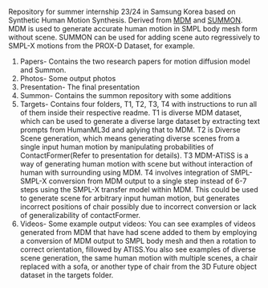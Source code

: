 Repository for summer internship 23/24 in Samsung Korea based on Synthetic Human Motion Synthesis. 
Derived from [MDM]([url](https://github.com/GuyTevet/motion-diffusion-model)https://github.com/GuyTevet/motion-diffusion-model) and [SUMMON]([url](https://github.com/onestarYX/summon)https://github.com/onestarYX/summon).
MDM is used to generate accurate human motion in SMPL body mesh form without scene.
SUMMON can be used for adding scene auto regressively to SMPL-X motions from the PROX-D Dataset, for example. 
1) Papers- Contains the two research papers for motion diffusion model and Summon.
2) Photos- Some output photos
3) Presentation- The final presentation
4) Summon- Contains the summon repository with some additions
5) Targets- Contains four folders, T1, T2, T3, T4 with instructions to run all of them inside their respective readme. T1 is diverse MDM dataset, which can be used to generate a diverse large dataset by extracting text prompts from HumanML3d and aplying that to MDM. T2 is Diverse Scene generation, which means generating diverse scenes from a single input human motion by manipulating probabilities of ContactFormer(Refer to presentation for details). T3 MDM-ATISS is a way of generating human motion with scene but without interaction of human with surrounding using MDM. T4 involves integration of SMPL- SMPL-X conversion from MDM output to a single step instead of 6-7 steps using the SMPL-X transfer model within MDM. This could be used to generate scene for arbitrary input human motion, but generates incorrect positions of chair possibly due to incorrect conversion or lack of generalizability of contactFormer.
6) Videos- Some example output videos: You can see examples of videos generated from MDM that have had scene added to them by employing a conversion of MDM output to SMPL body mesh and then a rotation to correct orientation, fillowed by ATISS.You also see examples of diverse scene generation, the same human motion with multiple scenes, a chair replaced with a sofa, or another type of chair from the 3D Future object dataset in the targets folder. 
